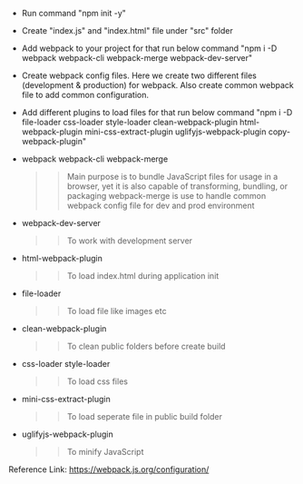 -   Run command "npm init -y"
-   Create "index.js" and "index.html" file under "src" folder

-   Add webpack to your project for that run below command
    "npm i -D webpack webpack-cli webpack-merge webpack-dev-server"

-   Create webpack config files. Here we create two different files (development & production) for webpack. Also create common webpack file to add common configuration.

-   Add different plugins to load files for that run below command
    "npm i -D file-loader css-loader style-loader clean-webpack-plugin html-webpack-plugin mini-css-extract-plugin uglifyjs-webpack-plugin copy-webpack-plugin"






-   webpack webpack-cli webpack-merge
    >> Main purpose is to bundle JavaScript files for usage in a browser, yet it is also capable of transforming, bundling, or packaging
    >> webpack-merge is use to handle common webpack config file for dev and prod environment
    
-   webpack-dev-server
    >> To work with development server

-   html-webpack-plugin
    >> To load index.html during application init

-   file-loader
    >> To load file like images etc

-   clean-webpack-plugin
    >> To clean public folders before create build

-   css-loader style-loader
    >> To load css files

-   mini-css-extract-plugin
    >> To load seperate file in public build folder

-   uglifyjs-webpack-plugin
    >> To minify JavaScript



Reference Link:
https://webpack.js.org/configuration/